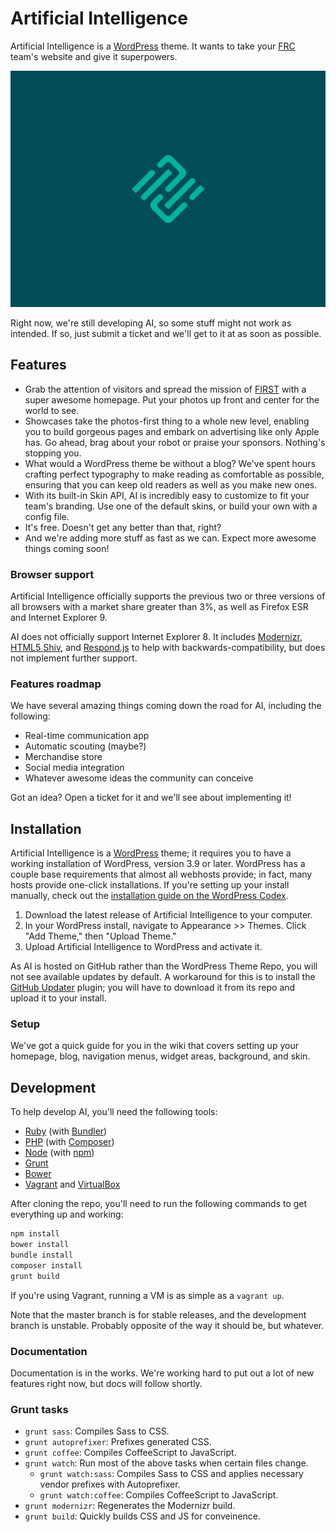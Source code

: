 # Artificial Intelligence

Artificial Intelligence is a [WordPress](https://wordpress.org) theme. It wants to take your [FRC](http://www.usfirst.org/roboticsprograms/frc) team's website and give it superpowers.

![Screenshot of Artificial Intelligence](https://raw.githubusercontent.com/duchenerc/artificial-intelligence/master/screenshot.png "Screenshot of Artificial Intelligence")

Right now, we're still developing AI, so some stuff might not work as intended. If so, just submit a ticket and we'll get to it at as soon as possible.

## Features

* Grab the attention of visitors and spread the mission of [FIRST](http://www.usfirst.org) with a super awesome homepage. Put your photos up front and center for the world to see.
* Showcases take the photos-first thing to a whole new level, enabling you to build gorgeous pages and embark on advertising like only Apple has. Go ahead, brag about your robot or praise your sponsors. Nothing's stopping you.
* What would a WordPress theme be without a blog? We've spent hours crafting perfect typography to make reading as comfortable as possible, ensuring that you can keep old readers as well as you make new ones.
* With its built-in Skin API, AI is incredibly easy to customize to fit your team's branding. Use one of the default skins, or build your own with a config file.
* It's free. Doesn't get any better than that, right?
* And we're adding more stuff as fast as we can. Expect more awesome things coming soon!

### Browser support

Artificial Intelligence officially supports the previous two or three versions of all browsers with a market share greater than 3%, as well as Firefox ESR and Internet Explorer 9.

AI does not officially support Internet Explorer 8. It includes [Modernizr](http://modernizr.com/), [HTML5 Shiv](https://github.com/aFarkas/html5shiv), and [Respond.js](https://github.com/scottjehl/Respond) to help with backwards-compatibility, but does not implement further support.

### Features roadmap

We have several amazing things coming down the road for AI, including the following:

* Real-time communication app
* Automatic scouting (maybe?)
* Merchandise store
* Social media integration
* Whatever awesome ideas the community can conceive

Got an idea? Open a ticket for it and we'll see about implementing it!

## Installation

Artificial Intelligence is a [WordPress](https://wordpress.org) theme; it requires you to have a working installation of WordPress, version 3.9 or later. WordPress has a couple base requirements that almost all webhosts provide; in fact, many hosts provide one-click installations. If you're setting up your install manually, check out the [installation guide on the WordPress Codex](http://codex.wordpress.org/Installing_WordPress).

1. Download the latest release of Artificial Intelligence to your computer.
2. In your WordPress install, navigate to Appearance >> Themes. Click "Add Theme," then "Upload Theme."
3. Upload Artificial Intelligence to WordPress and activate it.

As AI is hosted on GitHub rather than the WordPress Theme Repo, you will not see available updates by default. A workaround for this is to install the [GitHub Updater](https://github.com/afragen/github-updater) plugin; you will have to download it from its repo and upload it to your install.

### Setup

We've got a quick guide for you in the wiki that covers setting up your homepage, blog, navigation menus, widget areas, background, and skin.

## Development

To help develop AI, you'll need the following tools:

* [Ruby](https://www.ruby-lang.org/) (with [Bundler](http://bundler.io/))
* [PHP](http://php.net/) (with [Composer](https://getcomposer.org/))
* [Node](http://nodejs.org/) (with [npm](https://www.npmjs.com/))
* [Grunt](http://www.gruntjs.org/)
* [Bower](http://bower.io/)
* [Vagrant](https://www.vagrantup.com/) and [VirtualBox](https://www.virtualbox.org/)

After cloning the repo, you'll need to run the following commands to get everything up and working:

```bash
npm install
bower install
bundle install
composer install
grunt build
```

If you're using Vagrant, running a VM is as simple as a `vagrant up`.

Note that the master branch is for stable releases, and the development branch is unstable. Probably opposite of the way it should be, but whatever.

### Documentation

Documentation is in the works. We're working hard to put out a lot of new features right now, but docs will follow shortly.

### Grunt tasks

* `grunt sass`: Compiles Sass to CSS.
* `grunt autoprefixer`: Prefixes generated CSS.
* `grunt coffee`: Compiles CoffeeScript to JavaScript.
* `grunt watch`: Run most of the above tasks when certain files change.
	* `grunt watch:sass`: Compiles Sass to CSS and applies necessary vendor prefixes with Autoprefixer.
	* `grunt watch:coffee`: Compiles CoffeeScript to JavaScript.
* `grunt modernizr`: Regenerates the Modernizr build.
* `grunt build`: Quickly builds CSS and JS for conveinence.
